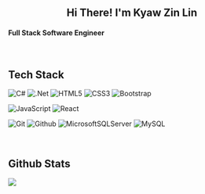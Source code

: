 <h2 align="center">Hi There!  I'm Kyaw Zin Lin</h4> 
<h4>Full Stack Software Engineer</h4>
  

<br/>  


<h2>Tech Stack</h4>   

![C#](https://img.shields.io/badge/c%23-%23239120.svg?style=for-the-badge&logo=c-sharp&logoColor=white)
![.Net](https://img.shields.io/badge/.NET-5C2D91?style=for-the-badge&logo=.net&logoColor=white)
![HTML5](https://img.shields.io/badge/-HTML5-000000?style=for-the-badge&logo=HTML5)
![CSS3](https://img.shields.io/badge/-CSS3-000000?style=for-the-badge&logo=CSS3)
![Bootstrap](https://img.shields.io/badge/-Bootstrap-000000?style=for-the-badge&logo=bootstrap)
<!--![Tailwind CSS](https://img.shields.io/badge/-Tailwind-000000?style=for-the-badge&logo=tailwindcss)-->


 ![JavaScript](https://img.shields.io/badge/-JavaScript-000000?style=for-the-badge&logo=javascript)
 ![React](https://img.shields.io/badge/-React-000000?style=for-the-badge&logo=React)
<!--![TypeScript](https://img.shields.io/badge/-TypeScript-000000?style=for-the-badge&logo=typescript)-->
<!--![VueJs](https://img.shields.io/badge/-Vue.Js-000000?style=for-the-badge&logo=vue.js)-->
<!--![NextJs](https://img.shields.io/badge/-Next.Js-000000?style=for-the-badge&logo=next.js)-->

 ![Git](http://img.shields.io/badge/-Git-000000?style=for-the-badge&logo=Git)
 ![Github](http://img.shields.io/badge/-Github-000000?style=for-the-badge&logo=Github)
![MicrosoftSQLServer](https://img.shields.io/badge/Microsoft%20SQL%20Sever-CC2927?style=for-the-badge&logo=microsoft%20sql%20server&logoColor=white)
![MySQL](https://img.shields.io/badge/mysql-%2300f.svg?style=for-the-badge&logo=mysql&logoColor=white)
<!--![MongoDB](https://img.shields.io/badge/MongoDB-%234ea94b.svg?style=for-the-badge&logo=mongodb&logoColor=white)-->
<br/>  


## Github Stats  
<img src="https://github-readme-stats.vercel.app/api?username=KyawZinLin3&show_icons=true&count_private=true&hide_border=true" align="center" />


 
 
